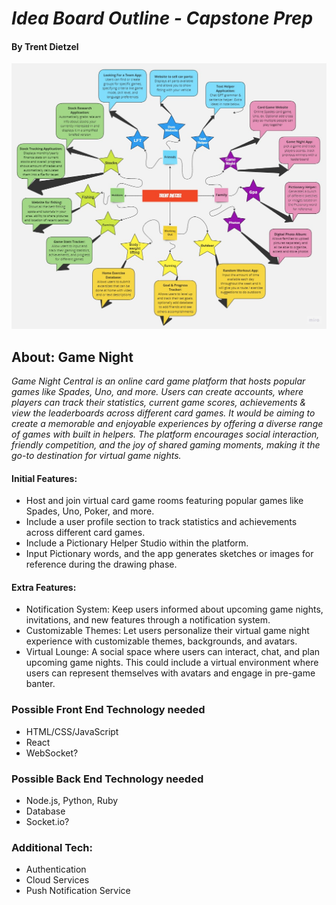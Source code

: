# *Idea Board Outline - Capstone Prep*
#### By Trent Dietzel

![ideaBoard](ideaBoardOutline.jpg)

## About: Game Night
*Game Night Central is an online card game platform that hosts popular games like Spades, Uno, and more. Users can create accounts, where players can track their statistics, current game scores, achievements & view the leaderboards across different card games. It would be aiming to create a memorable and enjoyable experiences by offering a diverse range of games with built in helpers. The platform encourages social interaction, friendly competition, and the joy of shared gaming moments, making it the go-to destination for virtual game nights.*

#### Initial Features:
+ Host and join virtual card game rooms featuring popular games like Spades, Uno, Poker, and more.
+ Include a user profile section to track statistics and achievements across different card games.
+ Include a Pictionary Helper Studio within the platform.
+ Input Pictionary words, and the app generates sketches or images for reference during the drawing phase.

#### Extra Features:
+ Notification System: Keep users informed about upcoming game nights, invitations, and new features through a notification system.
+ Customizable Themes: Let users personalize their virtual game night experience with customizable themes, backgrounds, and avatars.
+ Virtual Lounge: A social space where users can interact, chat, and plan upcoming game nights. This could include a virtual environment where users can represent themselves with avatars and engage in pre-game banter.

### Possible Front End Technology needed
+ HTML/CSS/JavaScript
+ React
+ WebSocket?
  
### Possible Back End Technology needed
+ Node.js, Python, Ruby
+ Database
+ Socket.io?

### Additional Tech:
+ Authentication
+ Cloud Services
+ Push Notification Service
